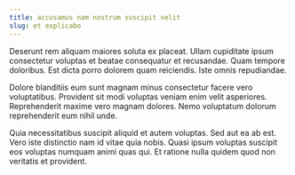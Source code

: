 ```yaml
---
title: accusamus nam nostrum suscipit velit
slug: et explicabo
---
```


Deserunt rem aliquam maiores soluta ex placeat. Ullam cupiditate ipsum consectetur voluptas et beatae consequatur et recusandae. Quam tempore doloribus. Est dicta porro dolorem quam reiciendis. Iste omnis repudiandae.

Dolore blanditiis eum sunt magnam minus consectetur facere vero voluptatibus. Provident sit modi voluptas veniam enim velit asperiores. Reprehenderit maxime vero magnam dolores. Nemo voluptatum dolorum reprehenderit eum nihil unde.

Quia necessitatibus suscipit aliquid et autem voluptas. Sed aut ea ab est. Vero iste distinctio nam id vitae quia nobis. Quasi ipsum voluptas suscipit eos voluptas numquam animi quas qui. Et ratione nulla quidem quod non veritatis et provident.
